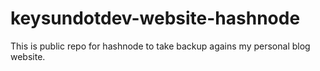 # keysundotdev-website-hashnode
This is public repo for hashnode to take backup agains my personal blog website.
